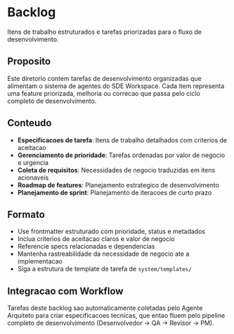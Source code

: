 # Backlog

Itens de trabalho estruturados e tarefas priorizadas para o fluxo de desenvolvimento.

## Proposito

Este diretorio contem tarefas de desenvolvimento organizadas que alimentam o sistema de agentes do SDE Workspace. Cada item representa uma feature priorizada, melhoria ou correcao que passa pelo ciclo completo de desenvolvimento.

## Conteudo

- **Especificacoes de tarefa**: Itens de trabalho detalhados com criterios de aceitacao
- **Gerenciamento de prioridade**: Tarefas ordenadas por valor de negocio e urgencia
- **Coleta de requisitos**: Necessidades de negocio traduzidas em itens acionaveis
- **Roadmap de features**: Planejamento estrategico de desenvolvimento
- **Planejamento de sprint**: Planejamento de iteracoes de curto prazo

## Formato

- Use frontmatter estruturado com prioridade, status e metadados
- Inclua criterios de aceitacao claros e valor de negocio
- Referencie specs relacionadas e dependencias
- Mantenha rastreabilidade da necessidade de negocio ate a implementacao
- Siga a estrutura de template de tarefa de `system/templates/`

## Integracao com Workflow

Tarefas deste backlog sao automaticamente coletadas pelo Agente Arquiteto para criar especificacoes tecnicas, que entao fluem pelo pipeline completo de desenvolvimento (Desenvolvedor → QA → Revisor → PM).
